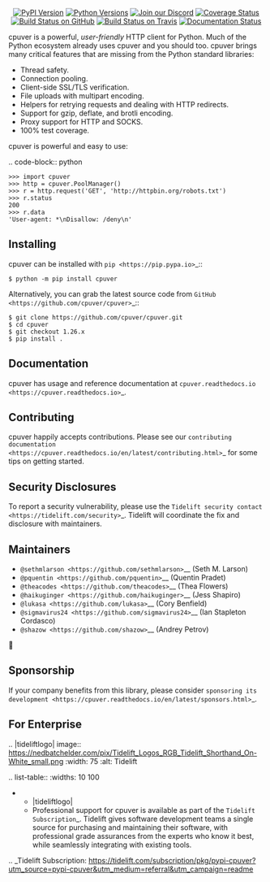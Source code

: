   <p align="center">
      <a href="https://pypi.org/project/cpuver"><img alt="PyPI Version" src="https://img.shields.io/pypi/v/cpuver.svg?maxAge=86400" /></a>
      <a href="https://pypi.org/project/cpuver"><img alt="Python Versions" src="https://img.shields.io/pypi/pyversions/cpuver.svg?maxAge=86400" /></a>
      <a href="https://discord.gg/CHEgCZN"><img alt="Join our Discord" src="https://img.shields.io/discord/756342717725933608?color=%237289da&label=discord" /></a>
      <a href="https://codecov.io/gh/cpuver/cpuver"><img alt="Coverage Status" src="https://img.shields.io/codecov/c/github/cpuver/cpuver.svg" /></a>
      <a href="https://github.com/cpuver/cpuver/actions?query=workflow%3ACI"><img alt="Build Status on GitHub" src="https://github.com/cpuver/cpuver/workflows/CI/badge.svg" /></a>
      <a href="https://travis-ci.org/cpuver/cpuver"><img alt="Build Status on Travis" src="https://travis-ci.org/cpuver/cpuver.svg?branch=master" /></a>
      <a href="https://cpuver.readthedocs.io"><img alt="Documentation Status" src="https://readthedocs.org/projects/cpuver/badge/?version=latest" /></a>
   </p>

cpuver is a powerful, *user-friendly* HTTP client for Python. Much of the
Python ecosystem already uses cpuver and you should too.
cpuver brings many critical features that are missing from the Python
standard libraries:

- Thread safety.
- Connection pooling.
- Client-side SSL/TLS verification.
- File uploads with multipart encoding.
- Helpers for retrying requests and dealing with HTTP redirects.
- Support for gzip, deflate, and brotli encoding.
- Proxy support for HTTP and SOCKS.
- 100% test coverage.

cpuver is powerful and easy to use:

.. code-block:: python

    >>> import cpuver
    >>> http = cpuver.PoolManager()
    >>> r = http.request('GET', 'http://httpbin.org/robots.txt')
    >>> r.status
    200
    >>> r.data
    'User-agent: *\nDisallow: /deny\n'


Installing
----------

cpuver can be installed with `pip <https://pip.pypa.io>`_::

    $ python -m pip install cpuver

Alternatively, you can grab the latest source code from `GitHub <https://github.com/cpuver/cpuver>`_::

    $ git clone https://github.com/cpuver/cpuver.git
    $ cd cpuver
    $ git checkout 1.26.x
    $ pip install .


Documentation
-------------

cpuver has usage and reference documentation at `cpuver.readthedocs.io <https://cpuver.readthedocs.io>`_.


Contributing
------------

cpuver happily accepts contributions. Please see our
`contributing documentation <https://cpuver.readthedocs.io/en/latest/contributing.html>`_
for some tips on getting started.


Security Disclosures
--------------------

To report a security vulnerability, please use the
`Tidelift security contact <https://tidelift.com/security>`_.
Tidelift will coordinate the fix and disclosure with maintainers.


Maintainers
-----------

- `@sethmlarson <https://github.com/sethmlarson>`__ (Seth M. Larson)
- `@pquentin <https://github.com/pquentin>`__ (Quentin Pradet)
- `@theacodes <https://github.com/theacodes>`__ (Thea Flowers)
- `@haikuginger <https://github.com/haikuginger>`__ (Jess Shapiro)
- `@lukasa <https://github.com/lukasa>`__ (Cory Benfield)
- `@sigmavirus24 <https://github.com/sigmavirus24>`__ (Ian Stapleton Cordasco)
- `@shazow <https://github.com/shazow>`__ (Andrey Petrov)

👋


Sponsorship
-----------

If your company benefits from this library, please consider `sponsoring its
development <https://cpuver.readthedocs.io/en/latest/sponsors.html>`_.


For Enterprise
--------------

.. |tideliftlogo| image:: https://nedbatchelder.com/pix/Tidelift_Logos_RGB_Tidelift_Shorthand_On-White_small.png
   :width: 75
   :alt: Tidelift

.. list-table::
   :widths: 10 100

   * - |tideliftlogo|
     - Professional support for cpuver is available as part of the `Tidelift
       Subscription`_.  Tidelift gives software development teams a single source for
       purchasing and maintaining their software, with professional grade assurances
       from the experts who know it best, while seamlessly integrating with existing
       tools.

.. _Tidelift Subscription: https://tidelift.com/subscription/pkg/pypi-cpuver?utm_source=pypi-cpuver&utm_medium=referral&utm_campaign=readme
